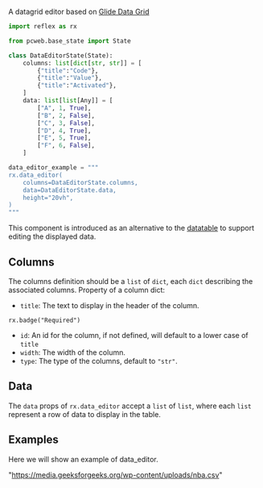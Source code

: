 A datagrid editor based on [Glide Data Grid](https://grid.glideapps.com/)

```python exec
import reflex as rx

from pcweb.base_state import State

class DataEditorState(State):
    columns: list[dict[str, str]] = [
        {"title":"Code"},
        {"title":"Value"}, 
        {"title":"Activated"},
    ]
    data: list[list[Any]] = [
        ["A", 1, True],
        ["B", 2, False],
        ["C", 3, False],
        ["D", 4, True],
        ["E", 5, True],
        ["F", 6, False],
    ]

data_editor_example = """
rx.data_editor(
    columns=DataEditorState.columns,
    data=DataEditorState.data,
    height="20vh",
)
"""

```

This component is introduced as an alternative to the [datatable](docs/library/datadisplay/datatable) to support editing the displayed data.



## Columns

The columns definition should be a `list` of `dict`, each `dict` describing the associated columns.
Property of a column dict:
- `title`: The text to display in the header of the column.
```reflex eval
rx.badge("Required")
```
- `id`: An id for the column, if not defined, will default to a lower case of `title`
- `width`: The width of the column.
- `type`: The type of the columns, default to `"str"`.

## Data

The `data` props of `rx.data_editor` accept a `list` of `list`, where each `list` represent a row of data to display in the table.


## Examples

Here we will show an example of data_editor.




"https://media.geeksforgeeks.org/wp-content/uploads/nba.csv"